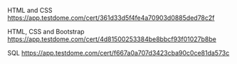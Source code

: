 HTML and CSS
https://app.testdome.com/cert/361d33d5f4fe4a70903d0885ded78c2f

HTML, CSS and Bootstrap
https://app.testdome.com/cert/4d81500253384be8bbcf93f01027b8be

SQL
https://app.testdome.com/cert/f667a0a707d3423cba90c0ce81da573c
